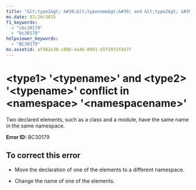 ```yaml
---
title: "&lt;type1&gt; &#39;&lt;typename&gt;&#39; and &lt;type2&gt; &#39;&lt;typename&gt;&#39; conflict in &lt;namespace&gt; &#39;&lt;namespacename&gt;&#39;"
ms.date: 07/20/2015
f1_keywords: 
  - "vbc30179"
  - "bc30179"
helpviewer_keywords: 
  - "BC30179"
ms.assetid: af482e30-c80b-4a46-8991-65f3972fdd7f
---
```

# &lt;type1&gt; &#39;&lt;typename&gt;&#39; and &lt;type2&gt; &#39;&lt;typename&gt;&#39; conflict in &lt;namespace&gt; &#39;&lt;namespacename&gt;&#39;
Two declared elements, such as a class and a module, have the same name in the same namespace.  

 **Error ID:** BC30179  

## To correct this error  

- Move the declaration of one of the elements to a different namespace.  

- Change the name of one of the elements.
